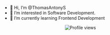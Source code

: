 - 👋 Hi, I’m @ThomasAntonyS
- 👀 I’m interested in Software Development.
- 🌱 I’m currently learning Frontend Development

<p align="center">
  <img src="https://komarev.com/ghpvc/?username=thapavikas&label=Profile%20views&color=0e75b6&style=flat" alt="Profile views" />
</p>

<!---
ThomasAntonyS/ThomasAntonyS is a ✨ special ✨ repository because its `README.md` (this file) appears on your GitHub profile.
You can click the Preview link to take a look at your changes.
--->
